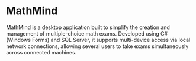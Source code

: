 # MathMind
MathMind is a desktop application built to simplify the creation and management of multiple-choice math exams. Developed using C# (Windows Forms) and SQL Server, it supports multi-device access via local network connections, allowing several users to take exams simultaneously across connected machines. 
